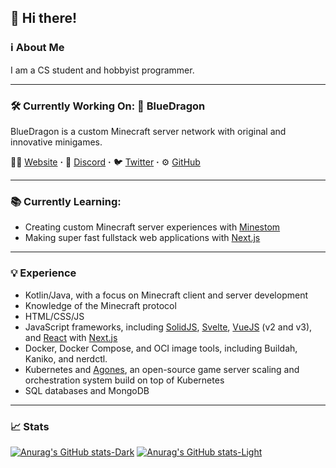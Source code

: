 ## 👋 Hi there! 
### ℹ About Me
I am a CS student and hobbyist programmer.

---

### 🛠 Currently Working On: 🐲 BlueDragon
BlueDragon is a custom Minecraft server network with original and innovative minigames.

👨‍💻 [Website](https://bluedragonmc.com) **·**
💬 [Discord](https://bluedragonmc.com/discord) **·**
🐦 [Twitter](https://bluedragonmc.com/twitter) **·**
⚙ [GitHub](https://bluedragonmc.com/github)

---

### 📚 Currently Learning:
- Creating custom Minecraft server experiences with [Minestom](https://minestom.net/)
- Making super fast fullstack web applications with [Next.js](https://nextjs.org/)

---

### 💡 Experience
- Kotlin/Java, with a focus on Minecraft client and server development
- Knowledge of the Minecraft protocol
- HTML/CSS/JS
- JavaScript frameworks, including [SolidJS](https://www.solidjs.com/), [Svelte](https://svelte.dev/), [VueJS](https://vuejs.org/) (v2 and v3), and [React](https://reactjs.org/) with [Next.js](https://nextjs.org/)
- Docker, Docker Compose, and OCI image tools, including Buildah, Kaniko, and nerdctl.
- Kubernetes and [Agones](https://agones.dev), an open-source game server scaling and orchestration system build on top of Kubernetes
- SQL databases and MongoDB

---

### 📈 Stats
[![Anurag's GitHub stats-Dark](https://github-readme-stats-lemon-beta.vercel.app/api?username=fluxcapacitor2&show_icons=true&theme=dark#gh-dark-mode-only)](https://github.com/anuraghazra/github-readme-stats#gh-dark-mode-only)
[![Anurag's GitHub stats-Light](https://github-readme-stats-lemon-beta.vercel.app/api?username=fluxcapacitor2&show_icons=true&theme=default#gh-light-mode-only)](https://github.com/anuraghazra/github-readme-stats#gh-light-mode-only)
